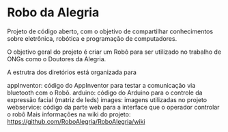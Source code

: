 # Robo da Alegria
Projeto de código aberto, com o objetivo de compartilhar conhecimentos sobre eletrônica, robótica e programação de computadores.

O objetivo geral do projeto é criar um Robô para ser utilizado no trabalho de ONGs como o Doutores da Alegria.

A estrutra dos diretórios está organizada para

appInventor: código do AppInventor para testar a comunicação via bluetooth com o Robô.
arduino: código do Arduino para o controle da expressão facial (matriz de leds)
images: imagens utilizadas no projeto
webservice: código da parte web para a interface que o operador controlar o robô
Mais informações na wiki do projeto: https://github.com/RoboAlegria/RoboAlegria/wiki
